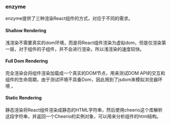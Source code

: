### enzyme

enzyme提供了三种渲染React组件的方式，对应于不同的需求。

#### Shallow Rendering

浅渲染不需要真实的dom环境，而是将React组件渲染为虚拟dom，但是仅渲染第一层，对于组件的子组件，并不会进行渲染，所以浅渲染的速度较快。

#### Full Dom Rendering

完全渲染会将组件渲染加载成一个真实的DOM节点，用来测试DOM API的交互和组件的生命周期，由于测试环境不具备Dom，因此用到了jsdom来模拟浏览器环境 。

#### Static Rendering

静态渲染将React组件渲染成静态的HTML字符串，然后使用cheerio这个库解析这段字符串，并返回一个Cheerio的实例对象，可以用来分析组件的html结构。 